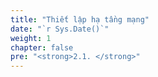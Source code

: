 ```yaml
---
title: "Thiết lập hạ tầng mạng"
date: "`r Sys.Date()`"
weight: 1
chapter: false
pre: "<strong>2.1. </strong>"
---
```

